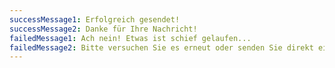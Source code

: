 ```yaml
---
successMessage1: Erfolgreich gesendet!
successMessage2: Danke für Ihre Nachricht!
failedMessage1: Ach nein! Etwas ist schief gelaufen...
failedMessage2: Bitte versuchen Sie es erneut oder senden Sie direkt eine E-Mail.
---
```

